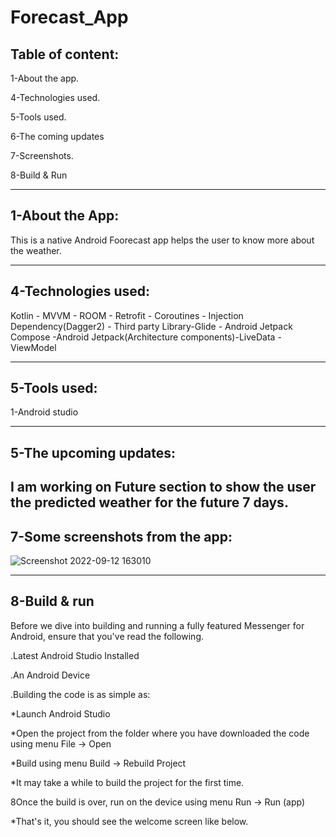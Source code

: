 # Forecast_App

Table of content:
-------------------------------

1-About the app.

4-Technologies used.

5-Tools used.

6-The coming updates

7-Screenshots.

8-Build & Run

--------------------------------------------------------------------------------------------

1-About the App:
----------------------------------
This is a native Android Foorecast app helps the user to know more about the weather.

----------------------------------------------------------------------------------------------

4-Technologies used:
---------------------
Kotlin - MVVM - ROOM - Retrofit - Coroutines - Injection Dependency(Dagger2) -
Third party Library-Glide - Android Jetpack Compose -Android Jetpack(Architecture components)-LiveData - ViewModel

-------------------------------------------------------------------------------------------------

5-Tools used:
---------------------
1-Android studio

----------------------------------------------------------------------------------------------------

5-The upcoming updates:
---------------------

I am working on Future section to show the user the predicted weather for the future 7 days.
----------------------------------------------------------------------------------------------------


7-Some screenshots from the app:
-----------------------------------

![Screenshot 2022-09-12 163010](https://user-images.githubusercontent.com/59229510/189696566-9fee9b60-b290-4c2f-9eb7-6104be1f4361.jpg)



---------------------------------------------------------------------------------------------------------

8-Build & run
------------------------------------

Before we dive into building and running a fully featured Messenger for Android, ensure that you've read the following.

.Latest Android Studio Installed

.An Android Device

.Building the code is as simple as:



*Launch Android Studio

*Open the project from the folder where you have downloaded the code using menu File -> Open

*Build using menu Build -> Rebuild Project

*It may take a while to build the project for the first time.

8Once the build is over, run on the device using menu Run -> Run (app)

*That's it, you should see the welcome screen like below.
